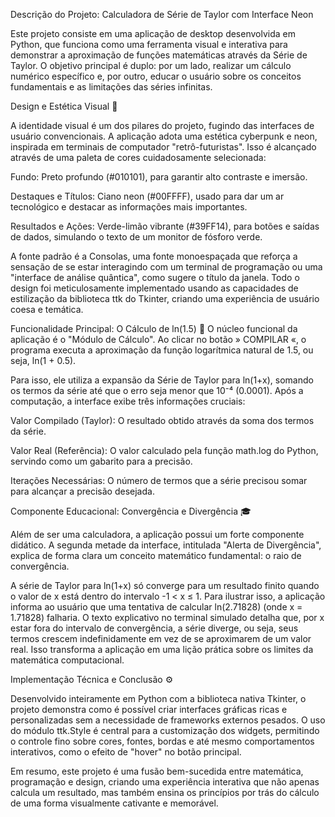 Descrição do Projeto: Calculadora de Série de Taylor com Interface Neon

Este projeto consiste em uma aplicação de desktop desenvolvida em Python, que funciona como uma ferramenta visual e interativa para demonstrar a aproximação de funções matemáticas através da Série de Taylor. O objetivo principal é duplo: por um lado, realizar um cálculo numérico específico e, por outro, educar o usuário sobre os conceitos fundamentais e as limitações das séries infinitas.

Design e Estética Visual 🎨

A identidade visual é um dos pilares do projeto, fugindo das interfaces de usuário convencionais. A aplicação adota uma estética cyberpunk e neon, inspirada em terminais de computador "retrô-futuristas". Isso é alcançado através de uma paleta de cores cuidadosamente selecionada:

Fundo: Preto profundo (#010101), para garantir alto contraste e imersão.

Destaques e Títulos: Ciano neon (#00FFFF), usado para dar um ar tecnológico e destacar as informações mais importantes.

Resultados e Ações: Verde-limão vibrante (#39FF14), para botões e saídas de dados, simulando o texto de um monitor de fósforo verde.

A fonte padrão é a Consolas, uma fonte monoespaçada que reforça a sensação de se estar interagindo com um terminal de programação ou uma "interface de análise quântica", como sugere o título da janela. Todo o design foi meticulosamente implementado usando as capacidades de estilização da biblioteca ttk do Tkinter, criando uma experiência de usuário coesa e temática.

Funcionalidade Principal: O Cálculo de ln(1.5) 🧮
O núcleo funcional da aplicação é o "Módulo de Cálculo". Ao clicar no botão » COMPILAR «, o programa executa a aproximação da função logarítmica natural de 1.5, ou seja, ln(1 + 0.5).

Para isso, ele utiliza a expansão da Série de Taylor para ln(1+x), somando os termos da série até que o erro seja menor que 10⁻⁴ (0.0001). Após a computação, a interface exibe três informações cruciais:

Valor Compilado (Taylor): O resultado obtido através da soma dos termos da série.

Valor Real (Referência): O valor calculado pela função math.log do Python, servindo como um gabarito para a precisão.

Iterações Necessárias: O número de termos que a série precisou somar para alcançar a precisão desejada.

Componente Educacional: Convergência e Divergência 🎓

Além de ser uma calculadora, a aplicação possui um forte componente didático. A segunda metade da interface, intitulada "Alerta de Divergência", explica de forma clara um conceito matemático fundamental: o raio de convergência.

A série de Taylor para ln(1+x) só converge para um resultado finito quando o valor de x está dentro do intervalo -1 < x ≤ 1. Para ilustrar isso, a aplicação informa ao usuário que uma tentativa de calcular ln(2.71828) (onde x = 1.71828) falharia. O texto explicativo no terminal simulado detalha que, por x estar fora do intervalo de convergência, a série diverge, ou seja, seus termos crescem indefinidamente em vez de se aproximarem de um valor real. Isso transforma a aplicação em uma lição prática sobre os limites da matemática computacional.

Implementação Técnica e Conclusão ⚙️

Desenvolvido inteiramente em Python com a biblioteca nativa Tkinter, o projeto demonstra como é possível criar interfaces gráficas ricas e personalizadas sem a necessidade de frameworks externos pesados. O uso do módulo ttk.Style é central para a customização dos widgets, permitindo o controle fino sobre cores, fontes, bordas e até mesmo comportamentos interativos, como o efeito de "hover" no botão principal.

Em resumo, este projeto é uma fusão bem-sucedida entre matemática, programação e design, criando uma experiência interativa que não apenas calcula um resultado, mas também ensina os princípios por trás do cálculo de uma forma visualmente cativante e memorável.
